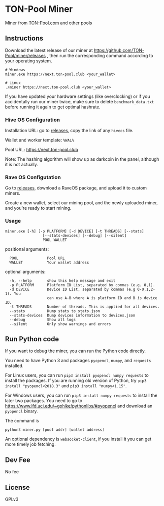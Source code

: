 # TON-Pool Miner

Miner from [TON-Pool.com](https://ton-pool.com/) and other pools

## Instructions

Download the latest release of our miner at https://github.com/TON-Pool/miner/releases , then run the corresponding command according to your operating system.

```
# Windows
miner.exe https://next.ton-pool.club <your_wallet>

# Linux
./miner https://next.ton-pool.club <your_wallet>
```

If you have updated your hardware settings (like overclocking) or if you accidentally run our miner twice, make sure to delete `benchmark_data.txt` before running it again to get optimal hashrate.

### Hive OS Configuration

Installation URL: go to [releases](https://github.com/TON-Pool/miner/releases), copy the link of any `hiveos` file.

Wallet and worker template: `%WAL%`

Pool URL: https://next.ton-pool.club

Note: The hashing algorithm will show up as darkcoin in the panel, although it is not actually.

### Rave OS Configutation

Go to [releases](https://github.com/TON-Pool/miner/releases), download a RaveOS package, and upload it to custom miners.

Create a new wallet, select our mining pool, and the newly uploaded miner, and you're ready to start mining.

### Usage 

```
miner.exe [-h] [-p PLATFORM] [-d DEVICE] [-t THREADS] [--stats]
                 [--stats-devices] [--debug] [--silent]
                 POOL WALLET
```

positional arguments:
```
  POOL             Pool URL
  WALLET           Your wallet address
```  

optional arguments:
```
  -h, --help       show this help message and exit
  -p PLATFORM      Platform ID List, separated by commas (e.g. 0,1).
  -d DEVICE        Device ID List, separated by commas (e.g 0-0,1,2-1). You
                   can use A-B where A is platform ID and B is device ID.
  -t THREADS       Number of threads. This is applied for all devices.
  --stats          Dump stats to stats.json
  --stats-devices  Dump devices information to devices.json
  --debug          Show all logs
  --silent         Only show warnings and errors
```

## Run Python code

If you want to debug the miner, you can run the Python code directly.

You need to have Python 3 and packages `pyopencl`, `numpy`, and `requests` installed.

For Linux users, you can run `pip3 install pyopencl numpy requests` to install the packages. If you are running old version of Python, try `pip3 install "pyopencl<2018.3"` and `pip3 install "numpy<1.15"`.

For Windows users, you can run `pip3 install numpy requests` to install the later two packages. You need to go to https://www.lfd.uci.edu/~gohlke/pythonlibs/#pyopencl and download an `pyopencl` binary.

The command is

```
python3 miner.py [pool addr] [wallet address]
```

An optional dependency is `websocket-client`, if you install it you can get more timely job fetching.

## Dev Fee

No fee

## License

GPLv3
